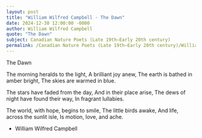 ```yaml
---
layout: post
title: "William Wilfred Campbell - The Dawn"
date: 2024-12-30 12:00:00 -0000
author: William Wilfred Campbell
quote: "The Dawn"
subject: Canadian Nature Poets (Late 19th–Early 20th century)
permalink: /Canadian Nature Poets (Late 19th–Early 20th century)/William Wilfred Campbell/William Wilfred Campbell - The Dawn
---
```


The Dawn

The morning heralds to the light,
  A brilliant joy anew,
  The earth is bathed in amber bright,
  The skies are warmed in blue.

The stars have faded from the day,
  And in their place arise,
  The dews of night have found their way,
  In fragrant lullabies.

The world, with hope, begins to smile,
  The little birds awake,
  And life, across the sunlit isle,
  Is motion, love, and ache.

- William Wilfred Campbell

